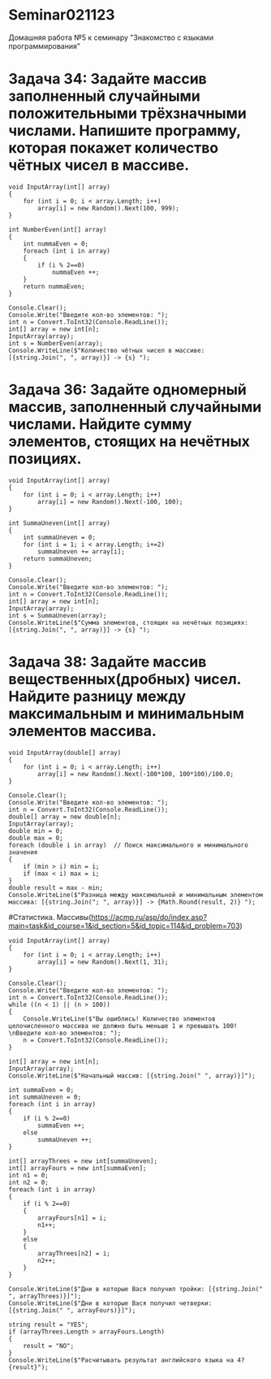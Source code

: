 # Seminar021123
Домашняя работа №5 к семинару "Знакомство с языками программирования"

# Задача 34: Задайте массив заполненный случайными положительными трёхзначными числами. Напишите программу, которая покажет количество чётных чисел в массиве.
```
void InputArray(int[] array)
{
    for (int i = 0; i < array.Length; i++)
        array[i] = new Random().Next(100, 999);
}

int NumberEven(int[] array)
{
    int nummaEven = 0;
    foreach (int i in array)
    {
        if (i % 2==0)
            nummaEven ++;
    }
    return nummaEven;
}

Console.Clear();
Console.Write("Введите кол-во элементов: ");
int n = Convert.ToInt32(Console.ReadLine());
int[] array = new int[n];
InputArray(array);
int s = NumberEven(array);
Console.WriteLine($"Количество чётных чисел в массиве: [{string.Join(", ", array)}] -> {s} ");
```

# Задача 36: Задайте одномерный массив, заполненный случайными числами. Найдите сумму элементов, стоящих на нечётных позициях.
```
void InputArray(int[] array)
{
    for (int i = 0; i < array.Length; i++)
        array[i] = new Random().Next(-100, 100);
}

int SummaUneven(int[] array)
{
    int summaUneven = 0;
    for (int i = 1; i < array.Length; i+=2)
        summaUneven += array[i];
    return summaUneven;
}

Console.Clear();
Console.Write("Введите кол-во элементов: ");
int n = Convert.ToInt32(Console.ReadLine());
int[] array = new int[n];
InputArray(array);
int s = SummaUneven(array);
Console.WriteLine($"Сумма элементов, стоящих на нечётных позициях: [{string.Join(", ", array)}] -> {s} ");
```

# Задача 38: Задайте массив вещественных(дробных) чисел. Найдите разницу между максимальным и минимальным элементов массива.
```
void InputArray(double[] array)
{
    for (int i = 0; i < array.Length; i++)
        array[i] = new Random().Next(-100*100, 100*100)/100.0;
}

Console.Clear();
Console.Write("Введите кол-во элементов: ");
int n = Convert.ToInt32(Console.ReadLine());
double[] array = new double[n];
InputArray(array);
double min = 0;
double max = 0;
foreach (double i in array)  // Поиск максимального и минимального значения
{
    if (min > i) min = i;
    if (max < i) max = i;
}
double result = max - min;
Console.WriteLine($"Разница между максимальной и минимальным элементом массива: [{string.Join("; ", array)}] -> {Math.Round(result, 2)} ");
```

#Статистика. Массивы(https://acmp.ru/asp/do/index.asp?main=task&id_course=1&id_section=5&id_topic=114&id_problem=703)
```
void InputArray(int[] array)
{
    for (int i = 0; i < array.Length; i++)
        array[i] = new Random().Next(1, 31);
}

Console.Clear();
Console.Write("Введите кол-во элементов: ");
int n = Convert.ToInt32(Console.ReadLine());
while ((n < 1) || (n > 100))
{
    Console.WriteLine($"Вы ошиблись! Количество элементов целочисленного массива не должно быть меньше 1 и превышать 100! \nВведите кол-во элементов: ");
    n = Convert.ToInt32(Console.ReadLine());
}

int[] array = new int[n];
InputArray(array);
Console.WriteLine($"Начальный массив: [{string.Join(" ", array)}]");

int summaEven = 0;
int summaUneven = 0;
foreach (int i in array)
{
    if (i % 2==0)
        summaEven ++;
    else
        summaUneven ++;
}

int[] arrayThrees = new int[summaUneven];
int[] arrayFours = new int[summaEven];
int n1 = 0;
int n2 = 0;
foreach (int i in array)
{
    if (i % 2==0)
    {   
        arrayFours[n1] = i;
        n1++;
    }
    else
    {
        arrayThrees[n2] = i;
        n2++;
    }
}

Console.WriteLine($"Дни в которые Вася получил тройки: [{string.Join(" ", arrayThrees)}]");
Console.WriteLine($"Дни в которые Вася получил четверки: [{string.Join(" ", arrayFours)}]");

string result = "YES";
if (arrayThrees.Length > arrayFours.Length)
{
    result = "NO";
}
Console.WriteLine($"Расчитывать результат английского языка на 4? {result}");
```
